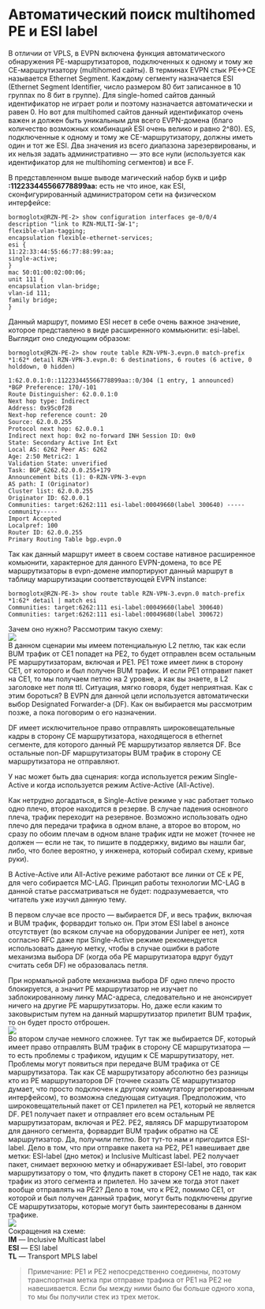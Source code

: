 # Автоматический поиск multihomed PE и ESI label

В отличии от VPLS, в EVPN включена функция автоматического обнаружения РЕ-маршрутизаторов, подключенных к одному и тому же СЕ-маршрутизатору \(multihomed сайты\). В терминах EVPN стык PE&lt;-&gt;CE называется Ethernet Segment. Каждому сегменту назначается ESI \(Ethernet Segment Identifier, число размером 80 бит записанное в 10 группах по 8 бит в группе\). Для single-homed сайтов данный идентификатор не играет роли и поэтому назначается автоматически и равен 0. Но вот для multihomed сайтов данный идентификатор очень важен и должен быть уникальным для всего EVPN-домена \(благо количество возможных комбинаций ESI очень велико и равно 2^80\). ES, подключенные к одному и тому же CE-маршрутизатору, должны иметь один и тот же ESI. Два значения из всего диапазона зарезервированы, и их нельзя задать административно — это все нули \(используется как идентификатор для не multihoming сегментов\) и все F.

В представленном выше выводе магический набор букв и цифр **:112233445566778899aa:** есть не что иное, как ESI, сконфигурированный администратором сети на физическом интерфейсе:

```text
bormoglotx@RZN-PE-2> show configuration interfaces ge-0/0/4
description "link to RZN-MULTI-SW-1";
flexible-vlan-tagging;
encapsulation flexible-ethernet-services;
esi {
11:22:33:44:55:66:77:88:99:aa;
single-active;
}
mac 50:01:00:02:00:06;
unit 111 {
encapsulation vlan-bridge;
vlan-id 111;
family bridge;
}
```

Данный маршрут, помимо ESI несет в себе очень важное значение, которое представлено в виде расширенного коммьюнити: esi-label. Выглядит оно следующим образом:

```text
bormoglotx@RZN-PE-2> show route table RZN-VPN-3.evpn.0 match-prefix *1:62* detail RZN-VPN-3.evpn.0: 6 destinations, 6 routes (6 active, 0 holddown, 0 hidden)

1:62.0.0.1:0::112233445566778899aa::0/304 (1 entry, 1 announced)
*BGP Preference: 170/-101
Route Distinguisher: 62.0.0.1:0
Next hop type: Indirect
Address: 0x95c0f28
Next-hop reference count: 20
Source: 62.0.0.255
Protocol next hop: 62.0.0.1
Indirect next hop: 0x2 no-forward INH Session ID: 0x0
State: Secondary Active Int Ext
Local AS: 6262 Peer AS: 6262
Age: 2:50 Metric2: 1
Validation State: unverified
Task: BGP_6262.62.0.0.255+179
Announcement bits (1): 0-RZN-VPN-3-evpn
AS path: I (Originator)
Cluster list: 62.0.0.255
Originator ID: 62.0.0.1
Communities: target:6262:111 esi-label:00049660(label 300640) -----community-----
Import Accepted
Localpref: 100
Router ID: 62.0.0.255
Primary Routing Table bgp.evpn.0
```

Так как данный маршрут имеет в своем составе нативное расширенное комьюнити, характерное для данного EVPN-домена, то все PE маршрутизаторы в evpn-домене импортируют данный маршрут в таблицу маршрутизации соответствующей EVPN instance:

```text
bormoglotx@RZN-PE-3> show route table RZN-VPN-3.evpn.0 match-prefix *1:62* detail | match esi
Communities: target:6262:111 esi-label:00049660(label 300640)
Communities: target:6262:111 esi-label:00049680(label 300672)
```

Зачем оно нужно? Рассмотрим такую схему:  
![](https://habrastorage.org/files/a27/8d8/189/a278d8189f604803b31deccf6f50c89c.png)  
В данном сценарии мы имеем потенциальную L2 петлю, так как если BUM трафик от CE1 попадет на PE2, то будет отправлен всем остальным PE маршрутизаторам, включая и PE1. PE1 тоже имеет линк в сторону CE1, от которого и был получен BUM трафик. И если PE1 отправит пакет на CE1, то мы получаем петлю на 2 уровне, а как вы знаете, в L2 заголовке нет поля ttl. Ситуация, мягко говоря, будет неприятная. Как с этим бороться? В EVPN для данной цели используется автоматически выбор Designated Forwarder-а \(DF\). Как он выбирается мы рассмотрим позже, а пока поговорим о его назначении.

DF имеет исключительное право отправлять широковещательные кадры в сторону CE маршрутизатора, находящегося в ethernet сегменте, для которого данный PE маршрутизатор является DF. Все остальные non-DF маршрутизаторы BUM трафик в сторону CE маршрутизатора не отправляют.

У нас может быть два сценария: когда используется режим Single-Active и когда используется режим Active-Active \(All-Active\).

Как нетрудно догадаться, в Single-Active режиме у нас работает только одно плечо, второе находится в резерве. В случае падения основного плеча, трафик переходит на резервное. Возможно использовать одно плечо для передачи трафика в одном влане, а второе во втором, но сразу по обоим плечам в одном влане трафик идти не может \(точнее не должен — если не так, то пишите в поддержку, видимо вы нашли баг, либо, что более вероятно, у инженера, который собирал схему, кривые руки\).

В Active-Active или All-Active режиме работают все линки от CE к PE, для чего собирается MC-LAG. Принцип работы технологии MC-LAG в данной статье рассматриваться не будет: подразумевается, что читатель уже изучил данную тему.

В первом случае все просто — выбирается DF, и весь трафик, включая и BUM трафик, форвардит только он. При этом ESI label в анонсе отсутствует \(во всяком случае на оборудовании Juniper ее нет\), хотя согласно RFC даже при Single-Active режиме рекомендуется использовать данную метку, чтобы в случае ошибки в работе механизма выбора DF \(когда оба PE маршрутизатора вдруг будут считать себя DF\) не образовалась петля.

При нормальной работе механизма выбора DF одно плечо просто блокируется, а значит PE маршрутизатор не изучает по заблокированному линку MAC-адреса, следовательно и не анонсирует ничего на другие PE маршрутизаторы. Но, даже если каким то заковыристым путем на данный маршрутизатор прилетит BUM трафик, то он будет просто отброшен.  
![](https://habrastorage.org/files/548/b35/063/548b35063e0c4167b3f8fe762e740272.png)  
Во втором случае немного сложнее. Тут так же выбирается DF, который имеет право отправлять BUM трафик в сторону CE маршрутизатора — то есть проблемы с трафиком, идущим к CE маршрутизатору, нет. Проблемы могут появиться при передаче BUM трафика от CE маршрутизатора. Так как CE маршрутизатору абсолютно без разницы кто из PE маршрутизаторов DF \(точнее сказать CE маршрутизатор думает, что просто подключен к другому коммутатору агрегированным интерфейсом\), то возможна следующая ситуация. Предположим, что широковещательный пакет от CE1 прилетел на PE1, который не является DF. PE1 получает пакет и отправляет его всем остальным PE маршрутизаторам, включая и PE2. PE2, являясь DF маршрутизатором для данного сегмента, форвардит BUM трафик обратно на CE маршрутизатор. Да, получили петлю. Вот тут-то нам и пригодится ESI-label. Дело в том, что при отправке пакета на PE2, PE1 навешивает две метки: ESI-label \(дно меток\) и Inclusive Multicast label. PE2 получает пакет, снимает верхнюю метку и обнаруживает ESI-label, это говорит маршрутизатору о том, что флудить пакет в сторону CE1 не надо, так как трафик из этого сегмента и прилетел. Но зачем же тогда этот пакет вообще отправлять на PE2? Дело в том, что к PE2, помимо CE1, от которой и был получен данный трафик, могут быть подключены другие CE маршрутизаторы, которые могут быть заинтересованы в данном трафике.  
![](https://habrastorage.org/files/711/93e/ad0/71193ead02b84c19a2b3f0324f05142e.png)  
Сокращения на схеме:  
**IM** — Inclusive Multicast label  
**ESI** — ESI label  
**TL** — Transport MPLS label

> Примечание: PE1 и PE2 непосредственно соединены, поэтому транспортная метка при отправке трафика от PE1 на PE2 не навешивается. Если бы между ними было бы больше одного хопа, то мы бы получили стек из трех меток.